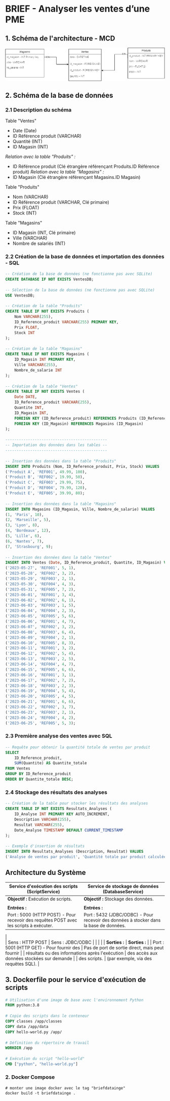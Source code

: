 # BRIEF - Analyser les ventes d’une PME


## 1. Schéma de l'architecture - MCD

![MCD](mcd_data_e_blanc.png)

## 2. Schéma de la base de données

### 2.1 Description du schéma

Table "Ventes"
- Date (Date)
- ID Référence produit (VARCHAR)
- Quantité (INT)
- ID Magasin (INT)

*Relation avec la table "Produits" :*
 - ID Référence produit (Clé étrangère référençant Produits.ID Référence produit)
*Relation avec la table "Magasins" :*
 - ID Magasin (Clé étrangère référençant Magasins.ID Magasin)

Table "Produits"
- Nom (VARCHAR)
- ID Référence produit (VARCHAR, Clé primaire)
- Prix (FLOAT)
- Stock (INT)

Table "Magasins"
- ID Magasin (INT, Clé primaire)
- Ville (VARCHAR)
- Nombre de salariés (INT)

### 2.2 Création de la base de données et importation des données - SQL

```SQL
-- Création de la base de données (ne fonctionne pas avec SQLite)
CREATE DATABASE IF NOT EXISTS VentesDB;

-- Sélection de la base de données (ne fonctionne pas avec SQLite)
USE VentesDB;

-- Création de la table "Produits"
CREATE TABLE IF NOT EXISTS Produits (
    Nom VARCHAR(255),
    ID_Reference_produit VARCHAR(255) PRIMARY KEY,
    Prix FLOAT,
    Stock INT
);

-- Création de la table "Magasins"
CREATE TABLE IF NOT EXISTS Magasins (
    ID_Magasin INT PRIMARY KEY,
    Ville VARCHAR(255),
    Nombre_de_salarie INT
);

-- Création de la table "Ventes"
CREATE TABLE IF NOT EXISTS Ventes (
    Date DATE,
    ID_Reference_produit VARCHAR(255),
    Quantite INT,
    ID_Magasin INT,
    FOREIGN KEY (ID_Reference_produit) REFERENCES Produits (ID_Reference_produit),
    FOREIGN KEY (ID_Magasin) REFERENCES Magasins (ID_Magasin)
);

---------------------------------------------
-- Importation des données dans les tables --
---------------------------------------------

-- Insertion des données dans la table "Produits"
INSERT INTO Produits (Nom, ID_Reference_produit, Prix, Stock) VALUES
('Produit A', 'REF001', 49.99, 100),
('Produit B', 'REF002', 19.99, 50),
('Produit C', 'REF003', 29.99, 75),
('Produit D', 'REF004', 79.99, 120),
('Produit E', 'REF005', 39.99, 80);

-- Insertion des données dans la table "Magasins"
INSERT INTO Magasins (ID_Magasin, Ville, Nombre_de_salarie) VALUES
(1, 'Paris', 10),
(2, 'Marseille', 5),
(3, 'Lyon', 8),
(4, 'Bordeaux', 12),
(5, 'Lille', 6),
(6, 'Nantes', 7),
(7, 'Strasbourg', 9);

-- Insertion des données dans la table "Ventes"
INSERT INTO Ventes (Date, ID_Reference_produit, Quantite, ID_Magasin) VALUES
('2023-05-27', 'REF001', 5, 1),
('2023-05-28', 'REF002', 3, 2),
('2023-05-29', 'REF003', 2, 1),
('2023-05-30', 'REF004', 4, 3),
('2023-05-31', 'REF005', 7, 2),
('2023-06-01', 'REF001', 3, 4),
('2023-06-02', 'REF002', 6, 1),
('2023-06-03', 'REF003', 1, 5),
('2023-06-04', 'REF004', 2, 3),
('2023-06-05', 'REF005', 5, 6),
('2023-06-06', 'REF001', 4, 7),
('2023-06-07', 'REF002', 3, 2),
('2023-06-08', 'REF003', 6, 4),
('2023-06-09', 'REF004', 2, 1),
('2023-06-10', 'REF005', 8, 3),
('2023-06-11', 'REF001', 3, 2),
('2023-06-12', 'REF002', 5, 4),
('2023-06-13', 'REF003', 2, 5),
('2023-06-14', 'REF004', 4, 7),
('2023-06-15', 'REF005', 6, 6),
('2023-06-16', 'REF001', 3, 1),
('2023-06-17', 'REF002', 7, 2),
('2023-06-18', 'REF003', 2, 3),
('2023-06-19', 'REF004', 5, 4),
('2023-06-20', 'REF005', 4, 5),
('2023-06-21', 'REF001', 6, 6),
('2023-06-22', 'REF002', 3, 7),
('2023-06-23', 'REF003', 2, 1),
('2023-06-24', 'REF004', 4, 2),
('2023-06-25', 'REF005', 5, 3);

```

### 2.3 Première analyse des ventes avec SQL

```SQL
-- Requête pour obtenir la quantité totale de ventes par produit
SELECT 
    ID_Reference_produit,
    SUM(Quantite) AS Quantite_totale
FROM Ventes
GROUP BY ID_Reference_produit
ORDER BY Quantite_totale DESC;


```

### 2.4 Stockage des résultats des analyses

```SQL
-- Création de la table pour stocker les résultats des analyses
CREATE TABLE IF NOT EXISTS Resultats_Analyses (
    ID_Analyse INT PRIMARY KEY AUTO_INCREMENT,
    Description VARCHAR(255),
    Resultat VARCHAR(255),
    Date_Analyse TIMESTAMP DEFAULT CURRENT_TIMESTAMP
);

-- Exemple d'insertion de résultats
INSERT INTO Resultats_Analyses (Description, Resultat) VALUES 
('Analyse de ventes par produit', 'Quantité totale par produit calculée avec succès');
```

## Architecture du Système

| Service d'exécution des scripts (ScriptService) | Service de stockage de données (DatabaseService) |
|--------------------------------------------------|--------------------------------------------------|
| **Objectif :** Exécution de scripts.             | **Objectif :** Stockage des données.             |
|                                                  |                                                  |
| **Entrées :**                                    | **Entrées :**                                    |
| Port : 5000 (HTTP POST) - Pour recevoir des  requêtes POST avec les scripts à exécuter.      | Port : 5432 (JDBC/ODBC) - Pour recevoir des  données à stocker dans la base de données.     |
|     
| Sens : HTTP POST                                 | Sens : JDBC/ODBC                                 |
|                                                  |                                                  |
| **Sorties :**                                   | **Sorties :**                                   |
| Port : 5001 (HTTP GET) - Pour fournir des         | Pas de port de sortie direct, mais peut fournir |
| résultats ou des informations après l'exécution   | des accès aux données stockées sur demande      |
| des scripts.                                     | (par exemple, via des requêtes SQL).            |



## 3. Dockerfile pour le service d'exécution de scripts

```Dockerfile
# Utilisation d'une image de base avec l'environnement Python
FROM python:3.8

# Copie des scripts dans le conteneur
COPY classes /app/classes
COPY data /app/data
COPY hello-world.py /app/

# Définition du répertoire de travail
WORKDIR /app

# Exécution du script "hello-world" 
CMD ["python", "hello-world.py"]

```

### 2. Docker Compose

```docker
# monter une image docker avec le tag "briefdatainge"
docker build -t briefdatainge .
```

